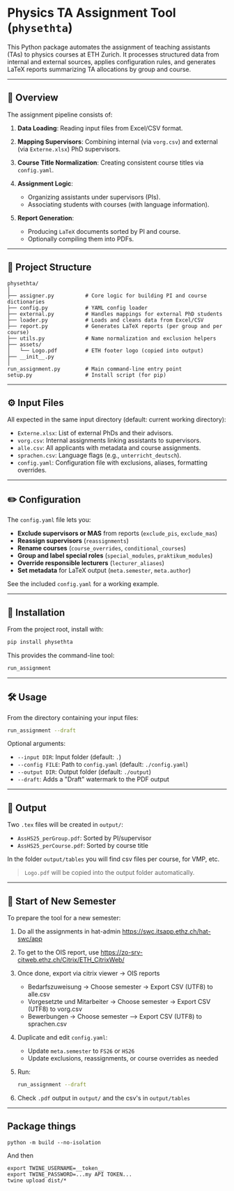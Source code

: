 # Physics TA Assignment Tool (`physethta`)

This Python package automates the assignment of teaching assistants (TAs) to physics courses at ETH Zurich. It processes structured data from internal and external sources, applies configuration rules, and generates LaTeX reports summarizing TA allocations by group and course.

---

## 🧠 Overview

The assignment pipeline consists of:

1. **Data Loading**: Reading input files from Excel/CSV format.
2. **Mapping Supervisors**: Combining internal (via `vorg.csv`) and external (via `Externe.xlsx`) PhD supervisors.
3. **Course Title Normalization**: Creating consistent course titles via `config.yaml`.
4. **Assignment Logic**:

   * Organizing assistants under supervisors (PIs).
   * Associating students with courses (with language information).
5. **Report Generation**:

   * Producing `LaTeX` documents sorted by PI and course.
   * Optionally compiling them into PDFs.

---

## 📁 Project Structure

```
physethta/
│
├── assigner.py          # Core logic for building PI and course dictionaries
├── config.py            # YAML config loader
├── external.py          # Handles mappings for external PhD students
├── loader.py            # Loads and cleans data from Excel/CSV
├── report.py            # Generates LaTeX reports (per group and per course)
├── utils.py             # Name normalization and exclusion helpers
├── assets/
│   └── Logo.pdf         # ETH footer logo (copied into output)
├── __init__.py
│
run_assignment.py        # Main command-line entry point
setup.py                 # Install script (for pip)
```

---

## ⚙️ Input Files

All expected in the same input directory (default: current working directory):

* `Externe.xlsx`: List of external PhDs and their advisors.
* `vorg.csv`: Internal assignments linking assistants to supervisors.
* `alle.csv`: All applicants with metadata and course assignments.
* `sprachen.csv`: Language flags (e.g., `unterricht_deutsch`).
* `config.yaml`: Configuration file with exclusions, aliases, formatting overrides.

---

## ✏️ Configuration

The `config.yaml` file lets you:

* **Exclude supervisors or MAS** from reports (`exclude_pis`, `exclude_mas`)
* **Reassign supervisors** (`reassignments`)
* **Rename courses** (`course_overrides`, `conditional_courses`)
* **Group and label special roles** (`special_modules`, `praktikum_modules`)
* **Override responsible lecturers** (`lecturer_aliases`)
* **Set metadata** for LaTeX output (`meta.semester`, `meta.author`)

See the included `config.yaml` for a working example.

---

## 🚀 Installation

From the project root, install with:

```bash
pip install physethta
```

This provides the command-line tool:

```bash
run_assignment
```

---

## 🛠️ Usage

From the directory containing your input files:

```bash
run_assignment --draft
```

Optional arguments:

* `--input DIR`: Input folder (default: `.`)
* `--config FILE`: Path to `config.yaml` (default: `./config.yaml`)
* `--output DIR`: Output folder (default: `./output`)
* `--draft`: Adds a "Draft" watermark to the PDF output

---

## 📆 Output

Two `.tex` files will be created in `output/`:

* `AssHS25_perGroup.pdf`: Sorted by PI/supervisor
* `AssHS25_perCourse.pdf`: Sorted by course title


In the folder `output/tables` you will find csv files per course, for VMP, etc.

> `Logo.pdf` will be copied into the output folder automatically.

---

## 🔄 Start of New Semester

To prepare the tool for a new semester:

1. Do all the assignments in hat-admin https://swc.itsapp.ethz.ch/hat-swc/app
2. To get to the OIS report, use https://zo-srv-citweb.ethz.ch/Citrix/ETH_CitrixWeb/
3. Once done, export via citrix viewer -> OIS reports
    * Bedarfszuweisung -> Choose semester -> Export CSV (UTF8) to alle.csv
    * Vorgesetzte und Mitarbeiter -> Choose semester -> Export CSV (UTF8) to vorg.csv
    * Bewerbungen -> Choose semester --> Export CSV (UTF8) to sprachen.csv
4. Duplicate and edit `config.yaml`:
   * Update `meta.semester` to `FS26` or `HS26`
   * Update exclusions, reassignments, or course overrides as needed
5. Run:

   ```bash
   run_assignment --draft
   ```
6. Check `.pdf` output in `output/` and the csv's in `output/tables`


---

## Package things

```
python -m build --no-isolation
```
And then 
```
export TWINE_USERNAME=__token__
export TWINE_PASSWORD=...my API TOKEN...
twine upload dist/*
```
